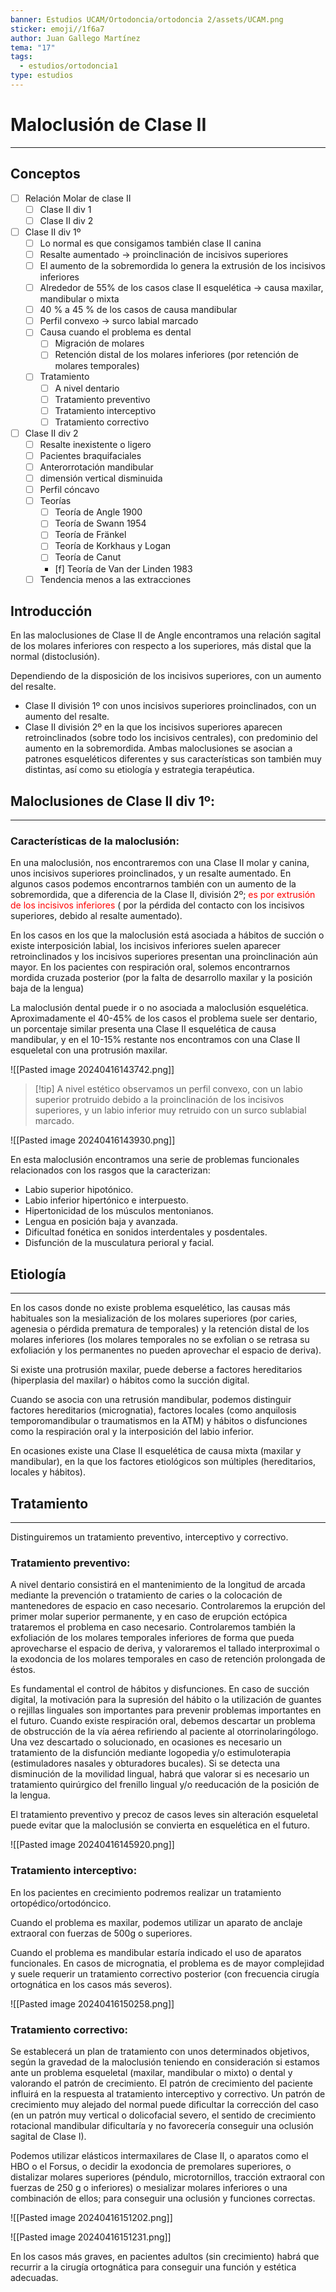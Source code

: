 ```yaml
---
banner: Estudios UCAM/Ortodoncia/ortodoncia 2/assets/UCAM.png
sticker: emoji//1f6a7
author: Juan Gallego Martínez
tema: "17"
tags:
  - estudios/ortodoncia1
type: estudios
---
```

# Maloclusión de Clase II
___
## Conceptos
- [ ] Relación Molar de clase II
	- [ ] Clase II div 1
	- [ ] Clase II div 2
- [ ] Clase II div 1º
	- [ ] Lo normal es que consigamos también clase II canina
	- [ ] Resalte aumentado -> proinclinación de incisivos superiores
	- [ ] El aumento de la sobremordida lo genera la extrusión de los incisivos inferiores 
	- [ ] Alrededor de 55% de los casos clase II esquelética -> causa maxilar, mandibular o mixta
	- [ ] 40 % a 45 % de los casos de causa mandibular
	- [ ] Perfil convexo -> surco labial marcado
	- [ ] Causa cuando el problema es dental
		- [ ] Migración de molares
		- [ ] Retención distal de los molares inferiores (por retención de molares temporales)
	- [ ] Tratamiento
		- [ ] A nivel dentario
		- [ ] Tratamiento preventivo
		- [ ] Tratamiento interceptivo
		- [ ] Tratamiento correctivo
- [ ] Clase II div 2
	- [ ] Resalte inexistente o ligero
	- [ ] Pacientes braquifaciales
	- [ ] Anterorrotación mandibular
	- [ ] dimensión vertical disminuida
	- [ ] Perfil cóncavo 
	- [ ] Teorías
		- [ ] Teoría de Angle 1900
		- [ ] Teoría de Swann 1954
		- [ ] Teoría de Fränkel 
		- [ ] Teoría de Korkhaus y Logan
		- [ ] Teoría de Canut
		- [f] Teoría de Van der Linden 1983 
	- [ ] Tendencia menos a las extracciones

## Introducción
En las maloclusiones de Clase II de Angle encontramos una relación sagital de los molares inferiores con respecto a los superiores, más distal que la normal (distoclusión).

Dependiendo de la disposición de los incisivos superiores, con un aumento del resalte.
- Clase II división 1º con unos incisivos superiores proinclinados, con un aumento del resalte.
- Clase II división 2º en la que los incisivos superiores aparecen retroinclinados (sobre todo los incisivos centrales), con predominio del aumento en la sobremordida.
Ambas maloclusiones se asocian a patrones esqueléticos diferentes y sus características son también muy distintas, así como su etiología y estrategia terapéutica.

## Maloclusiones de Clase II div 1º:
___
### Características de la maloclusión:
En una maloclusión, nos encontraremos con una Clase II molar y canina, unos incisivos superiores proinclinados, y un resalte aumentado. En algunos casos podemos encontrarnos también con un aumento de la sobremordida, que a diferencia de la Clase II, división 2º; <span style="color:#ff0000">es por extrusión de los incisivos inferiores</span> ( por la pérdida del contacto con los incisivos superiores, debido al resalte aumentado).

En los casos en los que la maloclusión está asociada a hábitos de succión o existe interposición labial, los incisivos inferiores suelen aparecer retroinclinados y los incisivos superiores presentan una proinclinación aún mayor. En los pacientes con respiración oral, solemos encontrarnos mordida cruzada posterior (por la falta de desarrollo maxilar y la posición baja de la lengua)

La maloclusión dental puede ir o no asociada a maloclusión esquelética. Aproximadamente el 40-45% de los casos el problema suele ser dentario, un porcentaje similar presenta una Clase II esquelética de causa mandibular, y en el 10-15% restante nos encontramos con una Clase II esqueletal con una protrusión maxilar.

![[Pasted image 20240416143742.png]]

>[!tip] A nivel estético observamos un perfil convexo, con un labio superior protruido debido a la proinclinación de los incisivos superiores, y un labio inferior muy retruido con un surco sublabial marcado.

![[Pasted image 20240416143930.png]]

En esta maloclusión encontramos una serie de problemas funcionales relacionados con los rasgos que la caracterizan:
- Labio superior hipotónico.
- Labio inferior hipertónico e interpuesto.
- Hipertonicidad de los músculos mentonianos.
- Lengua en posición baja y avanzada.
- Dificultad fonética en sonidos interdentales y posdentales.
- Disfunción de la musculatura perioral y facial.

## Etiología
____
En los casos donde no existe problema esquelético, las causas más habituales son la mesialización de los molares superiores (por caries, agenesia o pérdida prematura de temporales) y la retención distal de los molares inferiores (los molares temporales no se exfolian o se retrasa su exfoliación y los permanentes no pueden aprovechar el espacio de deriva).

Si existe una protrusión maxilar, puede deberse a factores hereditarios (hiperplasia del maxilar) o hábitos como la succión digital.

Cuando se asocia con una retrusión mandibular, podemos distinguir factores hereditarios (micrognatia), factores locales (como anquilosis temporomandibular o traumatismos en la ATM) y hábitos o disfunciones como la respiración oral y la interposición del labio inferior.

En ocasiones existe una Clase II esquelética de causa mixta (maxilar y mandibular), en la que los factores etiológicos son múltiples (hereditarios, locales y hábitos).

## Tratamiento
___
Distinguiremos un tratamiento preventivo, interceptivo y correctivo.

### Tratamiento preventivo:
A nivel dentario consistirá en el mantenimiento de la longitud de arcada mediante la prevención o tratamiento de caries o la colocación de mantenedores de espacio en caso necesario. Controlaremos la erupción del primer molar superior permanente, y en caso de erupción ectópica trataremos el problema en caso necesario. Controlaremos también la exfoliación de los molares temporales inferiores de forma que pueda aprovecharse el espacio de deriva, y valoraremos el tallado interproximal o la exodoncia de los molares temporales en caso de retención prolongada de éstos.

Es fundamental el control de hábitos y disfunciones. En caso de succión digital, la motivación para la supresión del hábito o la utilización de guantes o rejillas linguales son importantes para prevenir problemas importantes en el futuro. Cuando existe respiración oral, debemos descartar un problema de obstrucción de la vía aérea refiriendo al paciente al otorrinolaringólogo. Una vez descartado o solucionado, en ocasiones es necesario un tratamiento de la disfunción mediante logopedia y/o estimuloterapia (estimuladores nasales y obturadores bucales). Si se detecta una disminución de la movilidad lingual, habrá que valorar si es necesario un tratamiento quirúrgico del frenillo lingual y/o reeducación de la posición de la lengua.

El tratamiento preventivo y precoz de casos leves sin alteración esqueletal puede evitar que la maloclusión se convierta en esquelética en el futuro.

![[Pasted image 20240416145920.png]]

### Tratamiento interceptivo:
En los pacientes en crecimiento podremos realizar un tratamiento ortopédico/ortodóncico.

Cuando el problema es maxilar, podemos utilizar un aparato de anclaje extraoral con fuerzas de 500g o superiores.

Cuando el problema es mandibular estaría indicado el uso de aparatos funcionales. En casos de micrognatia, el problema es de mayor complejidad y suele requerir un tratamiento correctivo posterior (con frecuencia cirugía ortognática en los casos más severos).

![[Pasted image 20240416150258.png]]

### Tratamiento correctivo:
Se establecerá un plan de tratamiento con unos determinados objetivos, según la gravedad de la maloclusión teniendo en consideración si estamos ante un problema esqueletal (maxilar, mandibular o mixto) o dental y valorando el patrón de crecimiento. El patrón de crecimiento del paciente influirá en la respuesta al tratamiento interceptivo y correctivo. Un patrón de crecimiento muy alejado del normal puede dificultar la corrección del caso (en un patrón muy vertical o dolicofacial severo, el sentido de crecimiento rotacional mandibular dificultaría y no favorecería conseguir una oclusión sagital de Clase I).

Podemos utilizar elásticos intermaxilares de Clase II, o aparatos como el HBO o el Forsus, o decidir la exodoncia de premolares superiores, o distalizar molares superiores (péndulo, microtornillos, tracción extraoral con fuerzas de 250 g o inferiores) o mesializar molares inferiores o una combinación de ellos; para conseguir una oclusión y funciones correctas.

![[Pasted image 20240416151202.png]]

![[Pasted image 20240416151231.png]]

En los casos más graves, en pacientes adultos (sin crecimiento) habrá que recurrir a la cirugía ortognática para conseguir una función y estética adecuadas.